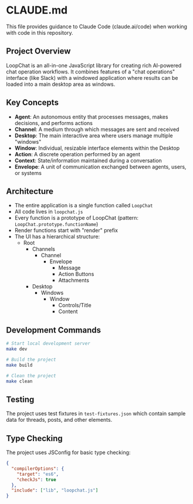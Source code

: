 # CLAUDE.md

This file provides guidance to Claude Code (claude.ai/code) when working with code in this repository.

## Project Overview

LoopChat is an all-in-one JavaScript library for creating rich AI-powered chat operation workflows. It combines features of a "chat operations" interface (like Slack) with a windowed application where results can be loaded into a main desktop area as windows.

## Key Concepts

- **Agent**: An autonomous entity that processes messages, makes decisions, and performs actions
- **Channel**: A medium through which messages are sent and received
- **Desktop**: The main interactive area where users manage multiple "windows"
- **Window**: Individual, resizable interface elements within the Desktop
- **Action**: A discrete operation performed by an agent
- **Context**: State/information maintained during a conversation
- **Envelope**: A unit of communication exchanged between agents, users, or systems

## Architecture

- The entire application is a single function called `LoopChat`
- All code lives in `loopchat.js`
- Every function is a prototype of LoopChat (pattern: `LoopChat.prototype.functionName`)
- Render functions start with "render" prefix
- The UI has a hierarchical structure:
  - Root
    - Channels
      - Channel
        - Envelope
          - Message
          - Action Buttons
          - Attachments
    - Desktop
      - Windows
        - Window
          - Controls/Title
          - Content

## Development Commands

```bash
# Start local development server
make dev

# Build the project
make build

# Clean the project
make clean
```

## Testing

The project uses test fixtures in `test-fixtures.json` which contain sample data for threads, posts, and other elements.

## Type Checking

The project uses JSConfig for basic type checking:

```json
{
  "compilerOptions": {
    "target": "es6",
    "checkJs": true
  },
  "include": ["lib", "loopchat.js"]
}
```